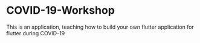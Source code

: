 # COVID-19-Workshop
This is an application, teaching how to build your own flutter application for flutter during COVID-19
